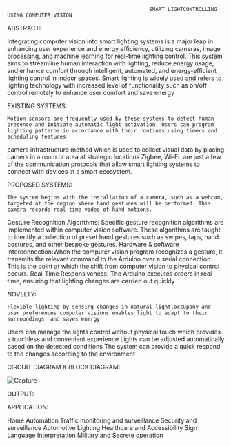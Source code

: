                                                   SMART LIGHTCONTROLLING USING COMPUTER VISION
ABSTRACT:
  
  Integrating computer vision into smart lighting systems is a major leap in enhancing user experience and energy efficiency, utilizing cameras, image processing, and machine learning for real-time lighting control.
 This system aims to streamline human interaction with lighting, reduce energy usage, and enhance comfort through intelligent, automated, and energy-efficient lighting control in indoor spaces.
Smart lighting is widely used and refers to lighting technology with increased level of functionality such as on/off control remotely to enhance user comfort and save energy 

EXISTING SYSTEMS:

    Motion sensors are frequently used by these systems to detect human presence and initiate automatic light activation. Users can program lighting patterns in accordance with their routines using timers and scheduling features
 camera infrastructure  method which is used to collect visual data by placing camers in a room or area at  strategic locations
Zigbee,  Wi-Fi  are just a few of the communication protocols that allow smart lighting systems to  connect with devices in a smart ecosystem.

PROPOSED SYSTEMS:
    
    The system begins with the installation of a camera, such as a webcam, targeted at the region where hand gestures will be performed. This camera records real-time video of hand motions.
Gesture Recognition Algorithms: Specific gesture recognition algorithms are implemented within computer vision software. These algorithms are taught to identify a collection of preset hand gestures such as swipes, taps, hand postures, and other bespoke gestures.
Hardware & software interconnection:When the computer vision program recognizes a gesture, it transmits the relevant command to the Arduino over a serial connection. This is the point at which the shift from computer vision to physical control occurs.
Real-Time Responsiveness: The Arduino executes orders in real time, ensuring that lighting changes are carried out quickly

NOVELTY:

    Flexible lighting by sensing changes in natural light,occupany and user preferences computer visions enables light to adapt to their surroundings  and saves energy
Users can manage the lights control without physical touch  which provides a touchless and convenient experience
Lights can be adjusted automatically based on the detected conditions
The system can provide a quick respond to the changes according to the  environment

CIRCUIT DIAGRAM & BLOCK DIAGRAM:

![Capture](https://github.com/Abinash-karuna/finger-detection/assets/106005597/31926769-57ce-49ad-a1af-f87ca2ebc047)

OUTPUT:

APPLICATION:

Home Automation
Traffic monitoring and surveillance
Security and surveillance
Automotive Lighting
Healthcare and Accessibility
Sign Language Interpretation
Military and Secrete operation







  

